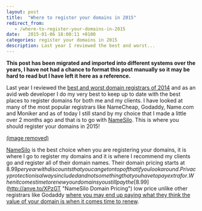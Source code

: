 ```yaml
---
layout: post
title:  "Where to register your domains in 2015"
redirect_from:
   - /where-to-register-your-domains-in-2015
date:   2015-01-06 18:00:11 +0100
categories: register your domains in 2015
description: Last year I reviewed the best and worst...
---
```


**This post has been migrated and imported into different systems over the years, I have not had a chance to format this post manually so it may be hard to read but I have left it here as a reference.**

Last year I reviewed the [best and worst domain registrars of 2014](http://markustenghamn.com/best-and-worst-domain-registrars-my-review-2014 "Best and Worst Domain Registrars – My Review 2014") and as an avid web developer I do my very best to keep up to date with the best places to register domains for both me and my clients. I have looked at many of the most popular registrars like NameCheap, Godaddy, Name.com and Moniker and as of today I still stand by my choice that I made a little over 2 months ago and that is to go with [NameSilo](http://anve.to/xyR8d "NameSilo"). This is where you should register your domains in 2015!  
  
[(image removed)](http://anve.to/xyR8d)  
  
[NameSilo](http://anve.to/xyR8d "NameSilo") is the best choice when you are registering your domains, it is where I go to register my domains and it is where I recommend my clients go and register all of their domain names. Their domain pricing starts at $8.99 per year with discounts that you can get on top of that if you look around. Privacy protection is always included and not something that you have to pay extra for. When it comes time to renew your domains you still pay the [$8.99](http://anve.to/XPzGT "NameSilo Domain Pricing") low price unlike other registrars like Godaddy [where you may end up paying what they think the value of your domain is when it comes time to renew](http://anve.to/f1Qdk "Pay what your domain might be worth").